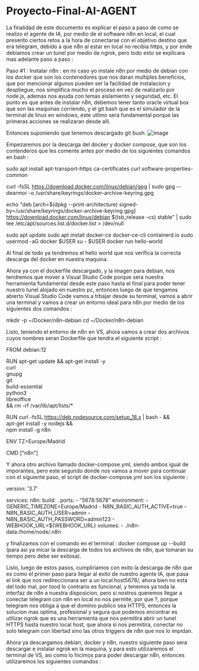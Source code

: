 # Proyecto-Final-AI-AGENT
La finalidad de este documento es explicar el paso a paso de como se realizo el agente de IA, por medio de el software n8n en local, el cual presento ciertos retos a la hora de conectarse con el objetivo destino que era telegram, debido a que n8n al estar en local no recibia https, y por ende debiamos crear un tunel por medio de ngrok, pero todo esto se explicara mas adelante paso a paso : 

Paso #1 : 
Instalar n8n : en mi caso yo instale n8n por medio de debian con los docker que son los contenedores que nos daran multiples beneficios, que por mencionar algunos pueden ser la facilidad de instalacion y despliegue, nos simplifica mucho el proceso en vez de realizarlo por node.js, ademas nos ayuda con temas aislamiento y seguridad, etc.
El punto es que antes de instalar n8n, debemos tener tanto oracle virtual box que son las maquinas corriendo, y el git bash que es el simulador de la terminal de linux en windows, este utlimo sera fundamental porque las primeras acciones se realizaran desde alli.

Entonces suponiendo que tenemos descargado git bush.
![image](https://github.com/user-attachments/assets/b7d06a3e-b755-4ac7-b44e-e5476d5f6c6b)


Empezaremos por la descarga del docker y docker compose, que son los contenderos que les comente antes por medio de los siguientes comandos en bash : 


sudo apt install apt-transport-https ca-certificates curl software-properties-common

curl -fsSL https://download.docker.com/linux/debian/gpg | sudo gpg --dearmor -o /usr/share/keyrings/docker-archive-keyring.gpg

echo "deb [arch=$(dpkg --print-architecture) signed-by=/usr/share/keyrings/docker-archive-keyring.gpg] https://download.docker.com/linux/debian $(lsb_release -cs) stable" | sudo tee /etc/apt/sources.list.d/docker.list > /dev/null

sudo apt update
sudo apt install docker-ce docker-ce-cli containerd.io
sudo usermod -aG docker $USER
su - $USER
docker run hello-world



Al final de todo ya tendremos el hello world que nos verifica la correcta descarga del docker en nuestra maquina.

Ahora ya con el dockerfile descargado, y la imagen para debian, nos tendremos que mover a Visual Studio Code porque sera nuestra herramienta fundamental desde este paso hasta el final para poder tener nuestro tunel alojado en nuestro pc, entonces luego de que tengamos abierto Visual Studio Code vamos a trbajar desde su terminal, vamos a abrir una terminal y vamos a crear un entorno ideal para n8n por medio de los siguientes dos comandos : 

mkdir -p ~/Docker/n8n-debian
cd ~/Docker/n8n-debian



Listo, teniendo el entorno de n8n en VS, ahora vamos a crear dos archivos cuyos nombres seran Dockerfile que tendra el siguiente script : 

FROM debian:12

RUN apt-get update && apt-get install -y \
    curl \
    gnupg \
    git \
    build-essential \
    python3 \
    libreoffice \
    && rm -rf /var/lib/apt/lists/*

RUN curl -fsSL https://deb.nodesource.com/setup_18.x | bash - && \
    apt-get install -y nodejs && \
    npm install -g n8n

ENV TZ=Europe/Madrid

CMD ["n8n"]




Y ahora otro archivo llamado docker-compose.yml, siendo ambos igual de imporantes, pero este segundo donde nos vamos a mover para continuar con el siguiente paso, el script de docker-compose.yml son los siguiente : 

version: '3.7'

services:
  n8n:
    build: .
    ports:
      - "5678:5678"
    environment:
      - GENERIC_TIMEZONE=Europe/Madrid
      - N8N_BASIC_AUTH_ACTIVE=true
      - N8N_BASIC_AUTH_USER=admin
      - N8N_BASIC_AUTH_PASSWORD=admin123
      - WEBHOOK_URL=${WEBHOOK_URL}
    volumes:
      - ./n8n-data:/home/node/.n8n


y finalizamos con el comando en el terminal : docker compose up --build (para asi ya inicar la descarga de todos los archivos de n8n, que tomaran su tiempo pero debe ser exitosa).



Listo, luego de estos pasos, cumpliriamos con exito la descarga de n8n que es como el primer paso para llegar al exito de nuestro agente IA, que pasa el link que nos redireccionara ser a un local.host5678/, ahora bien no esta del todo mal, por tood lo contrario es funcional, y tenemos ya toda la interfaz de n8n a nuestra disposicion, pero si nostros queremos llegar a conectar telegram con n8n en local no nos permite, por que ?, porque telegram nos obliga a que el dominio publico sea HTTPS, entonces la solucion mas optima, profesional y segura que podemos encontrar es utilizar ngrok que es una herramienta que nos permitira abrir un tunel HTTPS hasta nuestro local host, que ahora si nos permitira, conectar no solo telegram con libertad sino las otros triggers de n8n que nos lo impidan.

Ahora ya descargamos debian, docker y n8n, nuestro siguiente paso sera descargar e instalar ngrok en la maquina, y para esto utilizaremos el terminal de VS, asi como lo hicimos para poder descargar n8n, entonces utilizaremos los siguientes comandos : 









